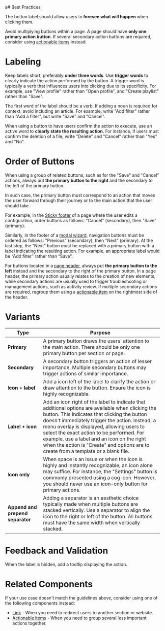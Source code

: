 a# Best Practices

The button label should allow users to **foresee what will happen** when clicking them.

Avoid multiplying buttons within a page. A page should have **only one primary action button**. If several secondary action buttons are required, consider using [actionable items](https://plasma.coveo.com/form/ActionableItem) instead.

# Labeling

Keep labels short, preferably **under three words**.
Use **trigger words** to clearly indicate the action performed by the button. A trigger word is typically a verb that influences users into clicking due to its specificity. For example, use "View profile" rather than "Open profile", and "Create playlist" rather than "Save".

The first word of the label should be a verb. If adding a noun is required for context, avoid including an article. For example, write "Add filter" rather than "Add a filter", but write "Save" and "Cancel".

When using a button to have users confirm the action to execute, use an active word to **clearly state the resulting action**. For instance, if users must confirm the deletion of a file, write "Delete" and "Cancel" rather than "Yes" and "No".

# Order of Buttons

When using a group of related buttons, such as for the "Save" and "Cancel" actions, always put **the primary button to the right** and the secondary to the left of the primary button.

In such case, the primary button must correspond to an action that moves the user forward through their journey or to the main action that the user should take.

For example, in the [Sticky footer](https://plasma.coveo.com/layout/StickyFooter) of a page where the user edits a configuration, order buttons as follows: "Cancel" (secondary), then "Save" (primary).

Similarly, in the footer of a [modal wizard](https://plasma.coveo.com/layout/ModalWizard), navigation buttons must be ordered as follows: "Previous" (secondary), then "Next" (primary). At the last step, the “Next” button must be replaced with a primary button with a label indicating the resulting action. For example, an appropriate label would be “Add filter” rather than “Save”.

For buttons located in a [page header](https://plasma.coveo.com/layout/PageHeader), always put **the primary button to the left** instead and the secondary to the right of the primary button. In a page header, the primary action usually relates to the creation of new elements, while secondary actions are usually used to trigger troubleshooting or management actions, such as activity review. If multiple secondary actions are required, regroup them using a [actionable item](https://plasma.coveo.com/form/ActionableItem) on the rightmost side of the header. 

# Variants

| **Type**                         | **Purpose**                                                                                                                                                                                                                                                                                                                                                                                                                          |
| -------------------------------- | ------------------------------------------------------------------------------------------------------------------------------------------------------------------------------------------------------------------------------------------------------------------------------------------------------------------------------------------------------------------------------------------------------------------------------------ |
| **Primary**                      | A primary button draws the users' attention to the main action. There should be only one primary button per section or page.                                                                                                                                                                                                                                                                                                         |
| **Secondary**                    | A secondary button triggers an action of lesser importance. Multiple secondary buttons may trigger actions of similar importance.                                                                                                                                                                                                                                                                                                    |
| **Icon + label**                 | Add a icon left of the label to clarify the action or draw attention to the button. Ensure the icon is highly recognizable.                                                                                                                                                                                                                                                                                                          |
| **Label + icon**                 | Add an icon right of the label to indicate that additional options are available when clicking the button. This indicates that clicking the button doesn't immediately trigger the action. Instead, a menu overlay is displayed, allowing users to select the exact action to be performed. For example, use a label and an icon on the right when the action is "Create" and options are to create from a template or a blank file. |
| **Icon only**                    | When space is an issue or when the icon is highly and instantly recognizable, an icon alone may suffice. For instance, the "Settings" button is commonly presented using a cog icon. However, you should never use an icon-only button for primary actions.                                                                                                                                                                          |
| **Append and prepend separator** | Adding a separator is an aesthetic choice typically made when multiple buttons are stacked vertically. Use a separator to align the icon to the right or left of the button. All buttons must have the same width when vertically stacked.                                                                                                                                                                                           |

# Feedback and Validation

When the label is hidden, add a tooltip displaying the action.

# Related Components

If your use case doesn't match the guidelines above, consider using one of the following components instead:

-   [Link](https://plasma.coveo.com/foundations/Links) - When you need to redirect users to another section or website.
-   [Actionable items](https://plasma.coveo.com/form/ActionableItem) - When you need to group several less important actions together.

